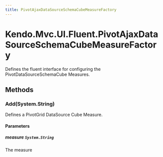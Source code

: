```yaml
---
title: PivotAjaxDataSourceSchemaCubeMeasureFactory
---
```


# Kendo.Mvc.UI.Fluent.PivotAjaxDataSourceSchemaCubeMeasureFactory
Defines the fluent interface for configuring the PivotDataSourceSchemaCube Measures.




## Methods


### Add(System.String)
Defines a PivotGrid DataSource Cube Measure.


#### Parameters

##### measure `System.String`
The measure






